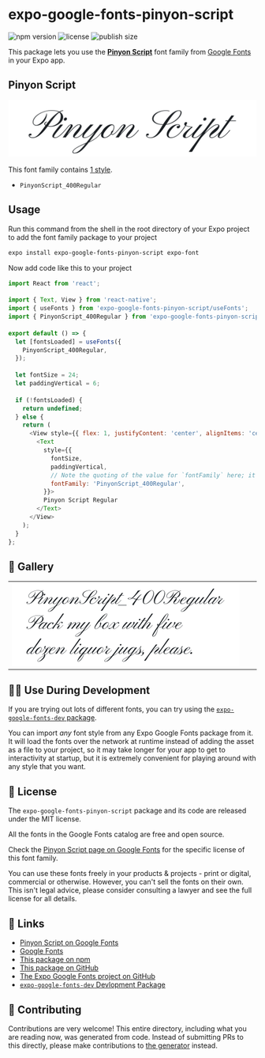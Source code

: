 # expo-google-fonts-pinyon-script

![npm version](https://flat.badgen.net/npm/v/expo-google-fonts-pinyon-script)
![license](https://flat.badgen.net/github/license/expo/google-fonts)
![publish size](https://flat.badgen.net/packagephobia/install/expo-google-fonts-pinyon-script)

This package lets you use the [**Pinyon Script**](https://fonts.google.com/specimen/Pinyon+Script) font family from [Google Fonts](https://fonts.google.com/) in your Expo app.

## Pinyon Script

![Pinyon Script](./font-family.png)

This font family contains [1 style](#-gallery).

- `PinyonScript_400Regular`

## Usage

Run this command from the shell in the root directory of your Expo project to add the font family package to your project
```sh
expo install expo-google-fonts-pinyon-script expo-font
```

Now add code like this to your project
```js
import React from 'react';

import { Text, View } from 'react-native';
import { useFonts } from 'expo-google-fonts-pinyon-script/useFonts';
import { PinyonScript_400Regular } from 'expo-google-fonts-pinyon-script/400Regular';

export default () => {
  let [fontsLoaded] = useFonts({
    PinyonScript_400Regular,
  });

  let fontSize = 24;
  let paddingVertical = 6;

  if (!fontsLoaded) {
    return undefined;
  } else {
    return (
      <View style={{ flex: 1, justifyContent: 'center', alignItems: 'center' }}>
        <Text
          style={{
            fontSize,
            paddingVertical,
            // Note the quoting of the value for `fontFamily` here; it expects a string!
            fontFamily: 'PinyonScript_400Regular',
          }}>
          Pinyon Script Regular
        </Text>
      </View>
    );
  }
};

```

## 🔡 Gallery


||||
|-|-|-|
|![PinyonScript_400Regular](.//400Regular/PinyonScript_400Regular.ttf.png)||||


## 👩‍💻 Use During Development

If you are trying out lots of different fonts, you can try using the [`expo-google-fonts-dev` package](https://github.com/freeboub/google-fonts/tree/master/font-packages/dev#readme).

You can import *any* font style from any Expo Google Fonts package from it. It will load the fonts
over the network at runtime instead of adding the asset as a file to your project, so it may take longer
for your app to get to interactivity at startup, but it is extremely convenient
for playing around with any style that you want.

## 📖 License

The `expo-google-fonts-pinyon-script` package and its code are released under the MIT license.

All the fonts in the Google Fonts catalog are free and open source.

Check the [Pinyon Script page on Google Fonts](https://fonts.google.com/specimen/Pinyon+Script) for the specific license of this font family.

You can use these fonts freely in your products & projects - print or digital, commercial or otherwise. However, you can't sell the fonts on their own. This isn't legal advice, please consider consulting a lawyer and see the full license for all details.

## 🔗 Links

- [Pinyon Script on Google Fonts](https://fonts.google.com/specimen/Pinyon+Script)
- [Google Fonts](https://fonts.google.com/)
- [This package on npm](https://www.npmjs.com/package/expo-google-fonts-pinyon-script)
- [This package on GitHub](https://github.com/freeboub/google-fonts/tree/master/font-packages/pinyon-script)
- [The Expo Google Fonts project on GitHub](https://github.com/freeboub/google-fonts)
- [`expo-google-fonts-dev` Devlopment Package](https://github.com/freeboub/google-fonts/tree/master/font-packages/dev)

## 🤝 Contributing

Contributions are very welcome! This entire directory, including what you are reading now, was generated from code. Instead of submitting PRs to this directly, please make contributions to [the generator](https://github.com/freeboub/google-fonts/tree/master/packages/generator) instead.
